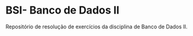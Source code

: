 # BSI- Banco de Dados II

Repositório de resolução de exercícios da disciplina de Banco de Dados II.
